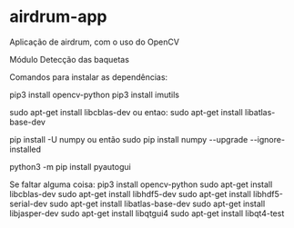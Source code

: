 # airdrum-app
Aplicação de airdrum, com o uso do OpenCV

Módulo Detecção das baquetas

Comandos para instalar as dependências:

pip3 install opencv-python 
pip3 install imutils

sudo apt-get install libcblas-dev 
ou entao: sudo apt-get install libatlas-base-dev

pip install -U numpy 
ou então 
sudo pip install numpy --upgrade --ignore-installed

python3 -m pip install pyautogui

Se faltar alguma coisa: 
pip3 install opencv-python 
sudo apt-get install libcblas-dev 
sudo apt-get install libhdf5-dev 
sudo apt-get install libhdf5-serial-dev 
sudo apt-get install libatlas-base-dev 
sudo apt-get install libjasper-dev 
sudo apt-get install libqtgui4 
sudo apt-get install libqt4-test